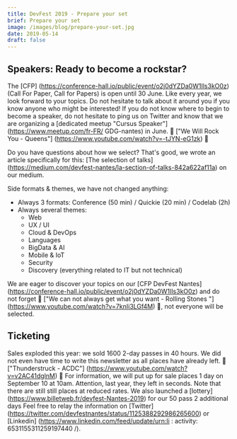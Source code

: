 ```yaml
---
title: DevFest 2019 - Prepare your set
brief: Prepare your set
image: /images/blog/prepare-your-set.jpg
date: 2019-05-14
draft: false
---
```


## Speakers: Ready to become a rockstar?
The [CFP] (https://conference-hall.io/public/event/o2j0dYZDa0W1Ils3kO0z) (Call For Paper, Call for Papers) is open until 30 June. Like every year, we look forward to your topics. Do not hesitate to talk about it around you if you know anyone who might be interested! If you do not know where to begin to become a speaker, do not hesitate to ping us on Twitter and know that we are organizing a [dedicated meetup "Cursus Speaker"] (https://www.meetup.com/fr-FR/ GDG-nantes) in June. 🎵 ["We Will Rock You - Queens"] (https://www.youtube.com/watch?v=-tJYN-eG1zk) 🎵

Do you have questions about how we select? That's good, we wrote an article specifically for this: [The selection of talks] (https://medium.com/devfest-nantes/la-section-of-talks-842a622af11a) on our medium.

Side formats & themes, we have not changed anything:

* Always 3 formats: Conference (50 min) / Quickie (20 min) / Codelab (2h)
* Always several themes:
    * Web
    * UX / UI
    * Cloud & DevOps
    * Languages
    * BigData & AI
    * Mobile & IoT
    * Security
    * Discovery (everything related to IT but not technical)

We are eager to discover your topics on our [CFP DevFest Nantes] (https://conference-hall.io/public/event/o2j0dYZDa0W1Ils3kO0z) and do not forget 🎸 ["We can not always get what you want - Rolling Stones "] (https://www.youtube.com/watch?v=7knIi3LGf4M) 🎸, not everyone will be selected.

## Ticketing
Sales exploded this year: we sold 1600 2-day passes in 40 hours. We did not even have time to write this newsletter as all places have already left. 🎵 ["Thunderstruck - ACDC"] (https://www.youtube.com/watch?v=v2AC41dglnM) 🎵
For information, we will put up for sale places 1 day on September 10 at 10am. Attention, last year, they left in seconds. Note that there are still still places at reduced rates.
We also launched a [lottery] (https://www.billetweb.fr/devfest-Nantes-2019) for our 50 pass 2 additional days
Feel free to relay the information on [Twitter] (https://twitter.com/devfestnantes/status/1125388292986265600) or [Linkedin] (https://www.linkedin.com/feed/update/urn:li : activity: 6531155311259197440 /).